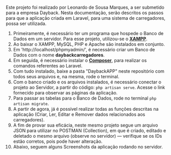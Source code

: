 Este projeto foi realizado por Leonardo de Sousa Marques, a ser submetido para a empresa Dayback.
Nesta documentação, serão descritos os passos para que a aplicação criada em Laravel, para uma sistema de carregadores, possa ser utilizada.

1) Primeiramente, é necessário ter um programa que hospede o Banco de Dados em um servidor. Para esse projeto, utilizou-se o [**XAMPP**](https://www.apachefriends.org/pt_br/index.html).
2) Ao baixar o XAMPP, MySQL, PHP e Apache são instalados em conjunto.
3) Em 'http://localhost/phpmyadmin/', é necessário criar um Banco de Dados com o nome **daybackcarregadores**.
4) Em seguida, é necessário instalar o [**Composer**](https://getcomposer.org/), para realizar os comandos referentes ao Laravel.
5) Com tudo instalado, baixe a pasta "DaybackAPP" neste repositório com todos seus arquivos e, na mesma, rode o terminal.
6) Com o banco criado e os arquivos instalados, é necessário conectar o projeto ao Servidor, a partir do código: `php artisan serve`. Acesse o link fornecido para observar as páginas da aplicação.
7) Para passar as tabelas para o Banco de Dados, rode no terminal `php artisan migrate`.
8) A partir de agora, já é possível realizar todas as funções descritas na aplicação (Criar, Ler, Editar e Remover dados relacionados aos carregadores).
9) A fim de provar sua eficácia, neste mesmo projeto segue um arquivo JSON para utilizar no POSTMAN (Collection), em que é criado, editado e deletado o mesmo arquivo (observe no servidor) — verifique se os IDs estão corretos, pois pode haver alteração.
10) Abaixo, seguem alguns Screenshots da aplicação rodando no servidor.
